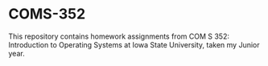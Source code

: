 # COMS-352
This repository contains homework assignments from COM S 352: Introduction to Operating Systems at Iowa State University, taken my Junior year.
